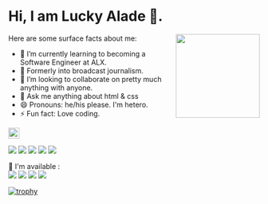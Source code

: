 # Hi, I am Lucky Alade 👋.

<img height="168" align="right" src="https://github-readme-stats.vercel.app/api?username=luckyalade&count_private=true&include_all_commits=true" />

Here are some surface facts about me:

- 🔭 I’m currently learning to becoming a Software Engineer at ALX.
- 🌱 Formerly into broadcast journalism.
- 👯 I’m looking to collaborate on pretty much anything with anyone.
- 💬 Ask me anything about html & css
- 😄 Pronouns: he/his please. I'm hetero.
- ⚡ Fun fact: Love coding.

<p align="left"> <img src="https://komarev.com/ghpvc/?username=luckyaladeprop&label=Profile%20views&color=0e75b6&style=flat" alt="ismaelkiprop" height=22/> </p>

<p>
  <img src="https://img.shields.io/badge/-Visual%20Studio%20Code-23A9F2?style=flat-square&logo=Visual%20Studio%20Code&logoColor=white"/>
  <img src="https://img.shields.io/badge/-Github-181717?style=flat-square&logo=GitHub&logoColor=white"/>
  <img src="https://img.shields.io/badge/-Git-F44D27?style=flat-square&logo=Git&logoColor=white"/>
  <img src="https://img.shields.io/badge/-HTML5-E34F26?style=flat-square&logo=HTML5&logoColor=white"/>
  <img src="https://img.shields.io/badge/-CSS3-1572B6?style=flat-square&logo=CSS3&logoColor=white"/>
</p>
 
<p>
  📣 I'm available :<br/>
  <a href="mailto:luckyalade@gmail.com"><img src="https://img.shields.io/badge/e‑mail-D14836.svg?style=for-the-badge&logo=GMail&logoColor=white"/></a>
  <a href="https://instagram.com/mrstandu33"><img src="https://img.shields.io/badge/instagram-E4405F.svg?style=for-the-badge&logo=instagram&logoColor=white"/></a>
  <a href="https://www.linkedin.com/in/lucky-alade-19403477"><img src="https://img.shields.io/badge/linkedin-0077B5.svg?style=for-the-badge&logo=linkedin&logoColor=white"/></a>
  <a href="https://twitter.com/luckyalade"><img src="https://img.shields.io/badge/twitter-1DA1F2.svg?style=for-the-badge&logo=twitter&logoColor=white"/></a>
</p>
<p>
  
  [![trophy](https://github-profile-trophy.vercel.app/?username=luckyalade&theme=onedark)](https://github.com/ryo-ma/github-profile-trophy)
  
  
